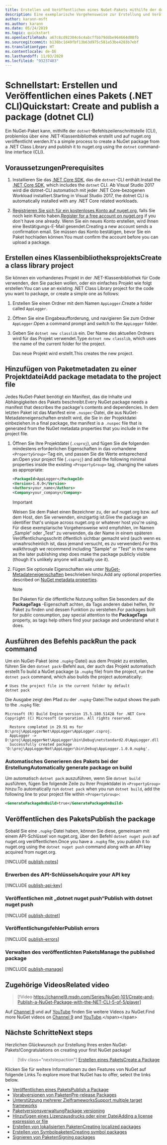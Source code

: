 ```yaml
---
title: Erstellen und Veröffentlichen eines NuGet-Pakets mithilfe der dotnet-CLI
description: Eine exemplarische Vorgehensweise zur Erstellung und Veröffentlichung eines NuGet-Pakets mit der .NET Core-CLI „dotnet“.
author: karann-msft
ms.author: karann
ms.date: 05/24/2019
ms.topic: quickstart
ms.openlocfilehash: a67c8cd92304c6c4abcffbb79ddbe964664d08fb
ms.sourcegitcommit: b138bc1d49fbf13b63d975c581a53be4283b7ebf
ms.translationtype: HT
ms.contentlocale: de-DE
ms.lasthandoff: 11/03/2020
ms.locfileid: "93237483"
---
```

# <a name="quickstart-create-and-publish-a-package-dotnet-cli"></a><span data-ttu-id="054d9-103">Schnellstart: Erstellen und Veröffentlichen eines Pakets (.NET CLI)</span><span class="sxs-lookup"><span data-stu-id="054d9-103">Quickstart: Create and publish a package (dotnet CLI)</span></span>

<span data-ttu-id="054d9-104">Ein NuGet-Paket kann, mithilfe der `dotnet`-Befehlszeilenschnittstelle (CLI), problemlos über eine .NET-Klassenbibliothek erstellt und auf nuget.org veröffentlicht werden.</span><span class="sxs-lookup"><span data-stu-id="054d9-104">It's a simple process to create a NuGet package from a .NET Class Library and publish it to nuget.org using the `dotnet` command-line interface (CLI).</span></span>

## <a name="prerequisites"></a><span data-ttu-id="054d9-105">Voraussetzungen</span><span class="sxs-lookup"><span data-stu-id="054d9-105">Prerequisites</span></span>

1. <span data-ttu-id="054d9-106">Installieren Sie das [.NET Core SDK](https://www.microsoft.com/net/download/), das die `dotnet`-CLI enthält.</span><span class="sxs-lookup"><span data-stu-id="054d9-106">Install the [.NET Core SDK](https://www.microsoft.com/net/download/), which includes the `dotnet` CLI.</span></span> <span data-ttu-id="054d9-107">Ab Visual Studio 2017 wird die dotnet-CLI automatisch mit jeder .NET Core-bezogenen Workload installiert.</span><span class="sxs-lookup"><span data-stu-id="054d9-107">Starting in Visual Studio 2017, the dotnet CLI is automatically installed with any .NET Core related workloads.</span></span>

1. <span data-ttu-id="054d9-108">[Registrieren Sie sich für ein kostenloses Konto auf nuget.org](https://www.nuget.org/users/account/LogOn?returnUrl=%2F), falls Sie noch kein Konto haben.</span><span class="sxs-lookup"><span data-stu-id="054d9-108">[Register for a free account on nuget.org](https://www.nuget.org/users/account/LogOn?returnUrl=%2F) if you don't have one already.</span></span> <span data-ttu-id="054d9-109">Wenn Sie ein neues Konto erstellen, wird Ihnen eine Bestätigungs-E-Mail gesendet.</span><span class="sxs-lookup"><span data-stu-id="054d9-109">Creating a new account sends a confirmation email.</span></span> <span data-ttu-id="054d9-110">Sie müssen das Konto bestätigen, bevor Sie ein Paket hochladen können.</span><span class="sxs-lookup"><span data-stu-id="054d9-110">You must confirm the account before you can upload a package.</span></span>

## <a name="create-a-class-library-project"></a><span data-ttu-id="054d9-111">Erstellen eines Klassenbibliotheksprojekts</span><span class="sxs-lookup"><span data-stu-id="054d9-111">Create a class library project</span></span>

<span data-ttu-id="054d9-112">Sie können ein vorhandenes Projekt in der .NET-Klassenbibliothek für Code verwenden, den Sie packen wollen, oder ein einfaches Projekt wie folgt erstellen:</span><span class="sxs-lookup"><span data-stu-id="054d9-112">You can use an existing .NET Class Library project for the code you want to package, or create a simple one as follows:</span></span>

1. <span data-ttu-id="054d9-113">Erstellen Sie einen Ordner mit dem Namen `AppLogger`.</span><span class="sxs-lookup"><span data-stu-id="054d9-113">Create a folder called `AppLogger`.</span></span>

1. <span data-ttu-id="054d9-114">Öffnen Sie eine Eingabeaufforderung, und navigieren Sie zum Ordner `AppLogger`.</span><span class="sxs-lookup"><span data-stu-id="054d9-114">Open a command prompt and switch to the `AppLogger` folder.</span></span>

1. <span data-ttu-id="054d9-115">Geben Sie `dotnet new classlib` ein. Der Name des aktuellen Ordners wird für das Projekt verwendet.</span><span class="sxs-lookup"><span data-stu-id="054d9-115">Type `dotnet new classlib`, which uses the name of the current folder for the project.</span></span>

   <span data-ttu-id="054d9-116">Das neue Projekt wird erstellt.</span><span class="sxs-lookup"><span data-stu-id="054d9-116">This creates the new project.</span></span>

## <a name="add-package-metadata-to-the-project-file"></a><span data-ttu-id="054d9-117">Hinzufügen von Paketmetadaten zu einer Projektdatei</span><span class="sxs-lookup"><span data-stu-id="054d9-117">Add package metadata to the project file</span></span>

<span data-ttu-id="054d9-118">Jedes NuGet-Paket benötigt ein Manifest, das die Inhalte und Abhängigkeiten des Pakets beschreibt.</span><span class="sxs-lookup"><span data-stu-id="054d9-118">Every NuGet package needs a manifest that describes the package's contents and dependencies.</span></span> <span data-ttu-id="054d9-119">In dem letzten Paket ist das Manifest eine `.nuspec`-Datei, die aus NuGet-Metadateneigenschaften erstellt wird, die Sie in der Projektdatei einbeziehen.</span><span class="sxs-lookup"><span data-stu-id="054d9-119">In a final package, the manifest is a `.nuspec` file that is generated from the NuGet metadata properties that you include in the project file.</span></span>

1. <span data-ttu-id="054d9-120">Öffnen Sie Ihre Projektdatei (`.csproj`), und fügen Sie die folgenden mindestens erforderlichen Eigenschaften in das vorhandene `<PropertyGroup>`-Tag ein, und passen Sie die Werte entsprechend an:</span><span class="sxs-lookup"><span data-stu-id="054d9-120">Open your project file (`.csproj`) and add the following minimal properties inside the existing `<PropertyGroup>` tag, changing the values as appropriate:</span></span>

    ```xml
    <PackageId>AppLogger</PackageId>
    <Version>1.0.0</Version>
    <Authors>your_name</Authors>
    <Company>your_company</Company>
    ```

    > [!Important]
    > <span data-ttu-id="054d9-121">Weisen Sie dem Paket einen Bezeichner zu, der auf nuget.org bzw. auf dem Host, den Sie verwenden, einzigartig ist.</span><span class="sxs-lookup"><span data-stu-id="054d9-121">Give the package an identifier that's unique across nuget.org or whatever host you're using.</span></span> <span data-ttu-id="054d9-122">Für diese exemplarische Vorgehensweise wird empfohlen, im Namen „Sample“ oder „Test“ zu verwenden, da der Name in einem späteren Veröffentlichungsschritt öffentlich sichtbar gemacht wird (auch wenn es unwahrscheinlich ist, dass jemand versucht, es zu verwenden).</span><span class="sxs-lookup"><span data-stu-id="054d9-122">For this walkthrough we recommend including "Sample" or "Test" in the name as the later publishing step does make the package publicly visible (though it's unlikely anyone will actually use it).</span></span>

1. <span data-ttu-id="054d9-123">Fügen Sie optionale Eigenschaften wie unter [NuGet-Metadateneigenschaften](/dotnet/core/tools/csproj#nuget-metadata-properties) beschrieben hinzu.</span><span class="sxs-lookup"><span data-stu-id="054d9-123">Add any optional properties described on [NuGet metadata properties](/dotnet/core/tools/csproj#nuget-metadata-properties).</span></span>

    > [!Note]
    > <span data-ttu-id="054d9-124">Bei Paketen für die öffentliche Nutzung sollten Sie besonders auf die **PackageTags** -Eigenschaft achten, da Tags anderen dabei helfen, Ihr Paket zu finden und dessen Funktion zu verstehen.</span><span class="sxs-lookup"><span data-stu-id="054d9-124">For packages built for public consumption, pay special attention to the **PackageTags** property, as tags help others find your package and understand what it does.</span></span>

## <a name="run-the-pack-command"></a><span data-ttu-id="054d9-125">Ausführen des Befehls pack</span><span class="sxs-lookup"><span data-stu-id="054d9-125">Run the pack command</span></span>

<span data-ttu-id="054d9-126">Um ein NuGet-Paket (eine `.nupkg`-Datei) aus dem Projekt zu erstellen, führen Sie den `dotnet pack`-Befehl aus, der auch das Projekt automatisch erstellt:</span><span class="sxs-lookup"><span data-stu-id="054d9-126">To build a NuGet package (a `.nupkg` file) from the project, run the `dotnet pack` command, which also builds the project automatically:</span></span>

```dotnetcli
# Uses the project file in the current folder by default
dotnet pack
```

<span data-ttu-id="054d9-127">Die Ausgabe zeigt den Pfad zu der `.nupkg`-Datei:</span><span class="sxs-lookup"><span data-stu-id="054d9-127">The output shows the path to the `.nupkg` file:</span></span>

```output
Microsoft (R) Build Engine version 15.5.180.51428 for .NET Core
Copyright (C) Microsoft Corporation. All rights reserved.

  Restore completed in 29.91 ms for D:\proj\AppLoggerNet\AppLogger\AppLogger.csproj.
  AppLogger -> D:\proj\AppLoggerNet\AppLogger\bin\Debug\netstandard2.0\AppLogger.dll
  Successfully created package 'D:\proj\AppLoggerNet\AppLogger\bin\Debug\AppLogger.1.0.0.nupkg'.
```

### <a name="automatically-generate-package-on-build"></a><span data-ttu-id="054d9-128">Automatisches Generieren des Pakets bei der Erstellung</span><span class="sxs-lookup"><span data-stu-id="054d9-128">Automatically generate package on build</span></span>

<span data-ttu-id="054d9-129">Um automatisch `dotnet pack` auszuführen, wenn Sie `dotnet build` ausführen, fügen Sie folgende Zeile zu Ihrer Projektdatei in `<PropertyGroup>` hinzu:</span><span class="sxs-lookup"><span data-stu-id="054d9-129">To automatically run `dotnet pack` when you run `dotnet build`, add the following line to your project file within `<PropertyGroup>`:</span></span>

```xml
<GeneratePackageOnBuild>true</GeneratePackageOnBuild>
```

## <a name="publish-the-package"></a><span data-ttu-id="054d9-130">Veröffentlichen des Pakets</span><span class="sxs-lookup"><span data-stu-id="054d9-130">Publish the package</span></span>

<span data-ttu-id="054d9-131">Sobald Sie eine `.nupkg`-Datei haben, können Sie diese, gemeinsam mit einem API-Schlüssel von nuget.org, über den Befehl `dotnet nuget push` auf nuget.org veröffentlichen.</span><span class="sxs-lookup"><span data-stu-id="054d9-131">Once you have a `.nupkg` file, you publish it to nuget.org using the `dotnet nuget push` command along with an API key acquired from nuget.org.</span></span>

[!INCLUDE [publish-notes](includes/publish-notes.md)]

### <a name="acquire-your-api-key"></a><span data-ttu-id="054d9-132">Erwerben des API-Schlüssels</span><span class="sxs-lookup"><span data-stu-id="054d9-132">Acquire your API key</span></span>

[!INCLUDE [publish-api-key](includes/publish-api-key.md)]

### <a name="publish-with-dotnet-nuget-push"></a><span data-ttu-id="054d9-133">Veröffentlichen mit „dotnet nuget push“</span><span class="sxs-lookup"><span data-stu-id="054d9-133">Publish with dotnet nuget push</span></span>

[!INCLUDE [publish-dotnet](includes/publish-dotnet.md)]

### <a name="publish-errors"></a><span data-ttu-id="054d9-134">Veröffentlichungsfehler</span><span class="sxs-lookup"><span data-stu-id="054d9-134">Publish errors</span></span>

[!INCLUDE [publish-errors](includes/publish-errors.md)]

### <a name="manage-the-published-package"></a><span data-ttu-id="054d9-135">Verwalten des veröffentlichten Pakets</span><span class="sxs-lookup"><span data-stu-id="054d9-135">Manage the published package</span></span>

[!INCLUDE [publish-manage](includes/publish-manage.md)]

## <a name="related-video"></a><span data-ttu-id="054d9-136">Zugehörige Videos</span><span class="sxs-lookup"><span data-stu-id="054d9-136">Related video</span></span>

> [!Video https://channel9.msdn.com/Series/NuGet-101/Create-and-Publish-a-NuGet-Package-with-the-NET-CLI-5-of-5/player]

<span data-ttu-id="054d9-137">Auf [Channel 9](https://channel9.msdn.com/Series/NuGet-101) und auf [YouTube](https://www.youtube.com/playlist?list=PLdo4fOcmZ0oVLvfkFk8O9h6v2Dcdh2bh_) finden Sie weitere Videos zu NuGet.</span><span class="sxs-lookup"><span data-stu-id="054d9-137">Find more NuGet videos on [Channel 9](https://channel9.msdn.com/Series/NuGet-101) and [YouTube](https://www.youtube.com/playlist?list=PLdo4fOcmZ0oVLvfkFk8O9h6v2Dcdh2bh_).</span></span>

## <a name="next-steps"></a><span data-ttu-id="054d9-138">Nächste Schritte</span><span class="sxs-lookup"><span data-stu-id="054d9-138">Next steps</span></span>

<span data-ttu-id="054d9-139">Herzlichen Glückwunsch zur Erstellung Ihres ersten NuGet-Pakets!</span><span class="sxs-lookup"><span data-stu-id="054d9-139">Congratulations on creating your first NuGet package!</span></span>

> [!div class="nextstepaction"]
> [<span data-ttu-id="054d9-140">Erstellen eines Pakets</span><span class="sxs-lookup"><span data-stu-id="054d9-140">Create a Package</span></span>](../create-packages/creating-a-package-dotnet-cli.md)

<span data-ttu-id="054d9-141">Klicken Sie für weitere Informationen zu den Features von NuGet auf folgende Links.</span><span class="sxs-lookup"><span data-stu-id="054d9-141">To explore more that NuGet has to offer, select the links below.</span></span>

- [<span data-ttu-id="054d9-142">Veröffentlichen eines Pakets</span><span class="sxs-lookup"><span data-stu-id="054d9-142">Publish a Package</span></span>](../nuget-org/publish-a-package.md)
- [<span data-ttu-id="054d9-143">Vorabversionen von Paketen</span><span class="sxs-lookup"><span data-stu-id="054d9-143">Pre-release Packages</span></span>](../create-packages/Prerelease-Packages.md)
- [<span data-ttu-id="054d9-144">Unterstützung mehrerer Zielframeworks</span><span class="sxs-lookup"><span data-stu-id="054d9-144">Support multiple target frameworks</span></span>](../create-packages/multiple-target-frameworks-project-file.md)
- [<span data-ttu-id="054d9-145">Paketversionsverwaltung</span><span class="sxs-lookup"><span data-stu-id="054d9-145">Package versioning</span></span>](../concepts/package-versioning.md)
- [<span data-ttu-id="054d9-146">Hinzufügen eines Lizenzausdrucks oder einer Datei</span><span class="sxs-lookup"><span data-stu-id="054d9-146">Adding a license expression or file</span></span>](../reference/msbuild-targets#packing-a-license-expression-or-a-license-file)
- [<span data-ttu-id="054d9-147">Erstellen von lokalisierten Paketen</span><span class="sxs-lookup"><span data-stu-id="054d9-147">Creating localized packages</span></span>](../create-packages/creating-localized-packages.md)
- [<span data-ttu-id="054d9-148">Erstellen von Symbolpaketen</span><span class="sxs-lookup"><span data-stu-id="054d9-148">Creating symbol packages</span></span>](../create-packages/symbol-packages-snupkg.md)
- [<span data-ttu-id="054d9-149">Signieren von Paketen</span><span class="sxs-lookup"><span data-stu-id="054d9-149">Signing packages</span></span>](../create-packages/Sign-a-package.md)
